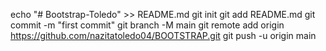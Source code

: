echo "# Bootstrap-Toledo" >> README.md git init git add README.md git commit -m "first commit" git branch -M main git remote add origin https://github.com/nazitatoledo04/BOOTSTRAP.git git push -u origin main